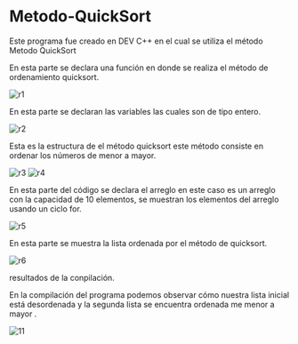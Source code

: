 # Metodo-QuickSort
Este programa fue creado en DEV C++ en el cual se utiliza el método Metodo QuickSort

En esta parte se declara una función en donde se realiza el método de ordenamiento quicksort.

![r1](https://user-images.githubusercontent.com/72090852/97485322-963a0f00-191f-11eb-81e5-51d209fcbdfc.jpg)

En esta parte se declaran las variables las cuales son de tipo entero.

![r2](https://user-images.githubusercontent.com/72090852/97485582-f16c0180-191f-11eb-9fc7-09dd12171cfb.jpg)

Esta es la estructura de el método quicksort este método consiste en ordenar los números de menor a mayor.

![r3](https://user-images.githubusercontent.com/72090852/97485825-3db74180-1920-11eb-9ee6-179a6866a2de.jpg)
![r4](https://user-images.githubusercontent.com/72090852/97485909-5cb5d380-1920-11eb-8925-16b1e0c056df.jpg)

En esta parte del código se declara el arreglo en este caso es un arreglo con la capacidad de 10 elementos, se muestran los elementos del arreglo usando un ciclo for.

![r5](https://user-images.githubusercontent.com/72090852/97485972-71926700-1920-11eb-9b28-9dd8bb0ba9f5.jpg)

En esta parte se muestra la lista ordenada por el método de quicksort.

![r6](https://user-images.githubusercontent.com/72090852/97486167-b3231200-1920-11eb-9638-923a270020ad.jpg)

resultados de la conpilación.

En la compilación del programa podemos observar cómo nuestra lista inicial está desordenada y la segunda lista se encuentra ordenada me menor a mayor .

![11](https://user-images.githubusercontent.com/72090852/97487505-8e2f9e80-1922-11eb-83dc-257cc3cf854e.jpg)
